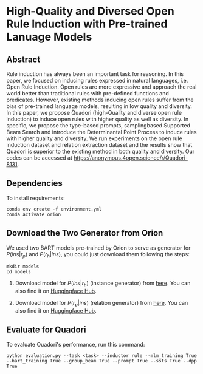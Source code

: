 # High-Quality and Diversed Open Rule Induction with Pre-trained Lanuage Models

## Abstract
Rule induction has always been an important task for reasoning. In this paper, we focused on inducing rules expressed in natural languages, i.e. Open Rule Induction. Open rules are more expressive and approach the real world better than traditional rules with pre-defined functions and predicates. However, existing methods inducing open rules suffer from the bias of pre-trained language models, resulting in low quality and diversity. In this paper, we propose Quadori (high-Quality and diverse open rule induction) to induce open rules with higher quality as well as diversity.
In specific, we propose the type-based prompts, samplingbased Supported Beam Search and introduce the Determinantal Point Process to induce rules with higher quality
and diversity. We run experiments on the open rule induction dataset and relation extraction dataset and the results show that Quadori is superior to the existing method in both quality and diversity. Our codes can be accessed at https://anonymous.4open.science/r/Quadori-8131.

## Dependencies

To install requirements:

```
conda env create -f environment.yml
conda activate orion
```

## Download the Two Generator from Orion

We used two BART models pre-trained by Orion to serve as generator for $P(ins|r_p)$ and $P(r_h|ins)$, you could just download them following the steps:

```
mkdir models
cd models
```

1. Download model for $P(ins|r_h)$ (instance generator) from [here](https://drive.google.com/drive/folders/1dgWZS4Cr_QHpGPJ8Rju4Gd_93s340K-v?usp=sharing). You can also find it on [Huggingface Hub](https://huggingface.co/chenxran/orion-instance-generator).

2. Download model for $P(r_p|ins)$ (relation generator) from [here](https://drive.google.com/drive/folders/1syg5b6AmlAT7k2Sx1JpLFXKNX6fOeNoC?usp=sharing). You can also find it on [Huggingface Hub](https://huggingface.co/chenxran/orion-hypothesis-generator).


## Evaluate for Quadori

To evaluate Ouadori's performance, run this command:

```
python evaluation.py --task <task> --inductor rule --mlm_training True --bart_training True --group_beam True --prompt True --ssts True --dpp True
```
